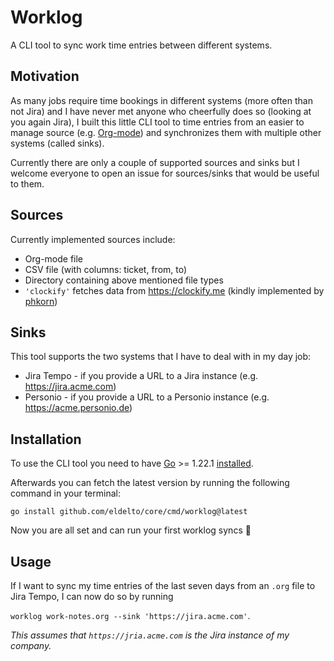 # Worklog

A CLI tool to sync work time entries between different systems.

## Motivation

As many jobs require time bookings in different systems (more often
than not Jira) and I have never met anyone who cheerfully does so
(looking at you again Jira), I built this little CLI tool to time
entries from an easier to manage source
(e.g. [Org-mode](https://orgmode.org/)) and synchronizes them with
multiple other systems (called sinks).

Currently there are only a couple of supported sources and sinks but I
welcome everyone to open an issue for sources/sinks that would be
useful to them.

## Sources

Currently implemented sources include:

  - Org-mode file
  - CSV file (with columns: ticket, from, to)
  - Directory containing above mentioned file types
  - `'clockify'` fetches data from https://clockify.me (kindly
    implemented by [phkorn](https://github.com/phkorn))

## Sinks

This tool supports the two systems that I have to deal with in my day
job:

- Jira Tempo - if you provide a URL to a Jira instance
  (e.g. https://jira.acme.com)
- Personio - if you provide a URL to a Personio instance
  (e.g. https://acme.personio.de)

## Installation

To use the CLI tool you need to have [Go](https://go.dev/doc/install) >= 1.22.1 [installed](https://go.dev/doc/install).

Afterwards you can fetch the latest version by running the following
command in your terminal:

`go install github.com/eldelto/core/cmd/worklog@latest`

Now you are all set and can run your first worklog syncs 🎉

## Usage

If I want to sync my time entries of the last seven days from an
`.org` file to Jira Tempo, I can now do so by running

`worklog work-notes.org --sink 'https://jira.acme.com'`.

_This assumes that `https://jria.acme.com` is the Jira instance of my
company._
